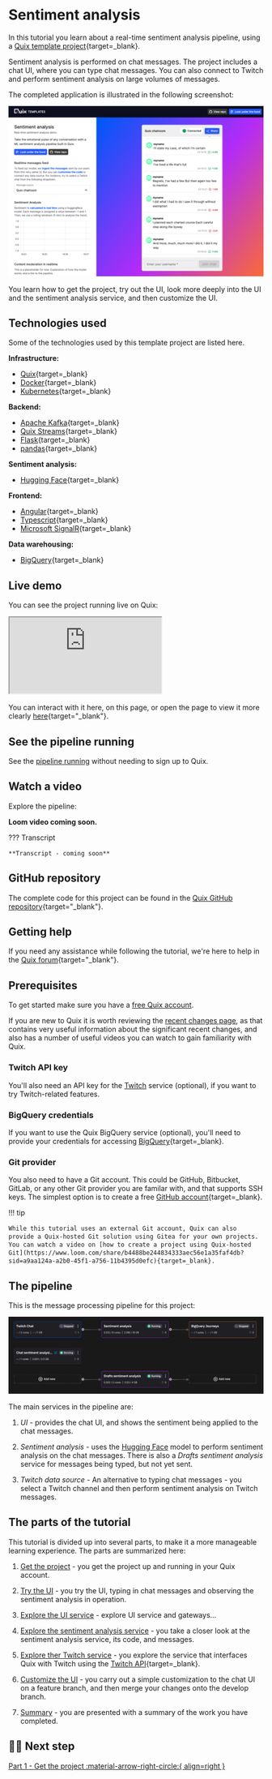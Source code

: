 # Sentiment analysis

In this tutorial you learn about a real-time sentiment analysis pipeline, using a [Quix template project](https://github.com/quixio/chat-demo-app){target=_blank}. 

Sentiment analysis is performed on chat messages. The project includes a chat UI, where you can type chat messages. You can also connect to Twitch and perform sentiment analysis on large volumes of messages.

The completed application is illustrated in the following screenshot:

![Chat with sentiment analysis](./images/running-ui.png)

You learn how to get the project, try out the UI, look more deeply into the UI and the sentiment analysis service, and then customize the UI.

## Technologies used

Some of the technologies used by this template project are listed here.

**Infrastructure:** 

* [Quix](https://quix.io/){target=_blank}
* [Docker](https://www.docker.com/){target=_blank}
* [Kubernetes](https://kubernetes.io/){target=_blank}

**Backend:** 

* [Apache Kafka](https://kafka.apache.org/){target=_blank}
* [Quix Streams](https://github.com/quixio/quix-streams){target=_blank}
* [Flask](https://flask.palletsprojects.com/en/2.3.x/#){target=_blank}
* [pandas](https://pandas.pydata.org/docs/reference/api/pandas.DataFrame.html){target=_blank}

**Sentiment analysis:**

* [Hugging Face](https://huggingface.co/){target=_blank}

**Frontend:**

* [Angular](https://angular.io/){target=_blank}
* [Typescript](https://www.typescriptlang.org/){target=_blank}
* [Microsoft SignalR](https://learn.microsoft.com/en-us/aspnet/signalr/){target=_blank}

**Data warehousing:**

* [BigQuery](https://cloud.google.com/bigquery/){target=_blank}

## Live demo

You can see the project running live on Quix:

<div id="wrap">
    <iframe id="frame" src="https://sentimentdemoui-demo-chatappdemo-prod.deployments.quix.ai/chat" title="Real-time chat sentiment analysis"></iframe>
</div>

You can interact with it here, on this page, or open the page to view it more clearly [here](https://sentimentdemoui-demo-chatappdemo-prod.deployments.quix.ai/chat){target="_blank"}.

## See the pipeline running

See the [pipeline running](https://portal.platform.quix.ai/pipeline?workspace=demo-chatappdemo-prod) without needing to sign up to Quix.

## Watch a video

Explore the pipeline:

**Loom video coming soon.**

??? Transcript

    **Transcript - coming soon**

## GitHub repository

The complete code for this project can be found in the [Quix GitHub repository](https://github.com/quixio/chat-demo-app){target="_blank"}.

## Getting help

If you need any assistance while following the tutorial, we're here to help in the [Quix forum](https://forum.quix.io/){target="_blank"}.

## Prerequisites

To get started make sure you have a [free Quix account](https://portal.platform.quix.ai/self-sign-up).

If you are new to Quix it is worth reviewing the [recent changes page](../../changes.md), as that contains very useful information about the significant recent changes, and also has a number of useful videos you can watch to gain familiarity with Quix.

### Twitch API key

You'll also need an API key for the [Twitch](https://dev.twitch.tv/docs/api/) service (optional), if you want to try Twitch-related features.

### BigQuery credentials

If you want to use the Quix BigQuery service (optional), you'll need to provide your credentials for accessing [BigQuery](https://cloud.google.com/bigquery/){target=_blank}.

### Git provider

You also need to have a Git account. This could be GitHub, Bitbucket, GitLab, or any other Git provider you are familar with, and that supports SSH keys. The simplest option is to create a free [GitHub account](){target=_blank}.

!!! tip

    While this tutorial uses an external Git account, Quix can also provide a Quix-hosted Git solution using Gitea for your own projects. You can watch a video on [how to create a project using Quix-hosted Git](https://www.loom.com/share/b4488be244834333aec56e1a35faf4db?sid=a9aa124a-a2b0-45f1-a756-11b4395d0efc){target=_blank}.

## The pipeline

This is the message processing pipeline for this project:

![The pipeline](./images/pipeline-view.png)

The main services in the pipeline are:

1. *UI* - provides the chat UI, and shows the sentiment being applied to the chat messages.

2. *Sentiment analysis* - uses the [Hugging Face](https://huggingface.co/) model to perform sentiment analysis on the chat messages. There is also a *Drafts sentiment analysis* service for messages being typed, but not yet sent.

3. *Twitch data source* - An alternative to typing chat messages - you select a Twitch channel and then perform sentiment analysis on Twitch messages.

## The parts of the tutorial

This tutorial is divided up into several parts, to make it a more manageable learning experience. The parts are summarized here:

1. [Get the project](get-project.md) - you get the project up and running in your Quix account. 

2. [Try the UI](try-the-ui.md) - you try the UI, typing in chat messages and observing the sentiment analysis in operation.

3. [Explore the UI service](ui-service.md) - explore UI service and gateways...

4. [Explore the sentiment analysis service](sentiment-analysis-service.md) - you take a closer look at the sentiment analysis service, its code, and messages.

5. [Explore ther Twitch service](twitch-service.md) - you explore the service that interfaces Quix with Twitch using the [Twitch API](https://dev.twitch.tv/docs/api/){target=_blank}.

6. [Customize the UI](customize-the-ui.md) - you carry out a simple customization to the chat UI on a feature branch, and then merge your changes onto the develop branch.

7. [Summary](summary.md) - you are presented with a summary of the work you have completed.

## 🏃‍♀️ Next step

[Part 1 - Get the project :material-arrow-right-circle:{ align=right }](get-project.md)
